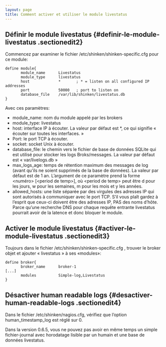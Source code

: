 ```yaml
---
layout: page
title: Comment activer et utiliser le module livestatus
---
```


Définir le module livestatus {#definir-le-module-livestatus .sectionedit2}
----------------------------

Commencez par examiner le fichier /etc/shinken/shinken-specific.cfg pour
ce module:

~~~
define module{
       module_name      Livestatus
       module_type      livestatus
       host             *       ; * = listen on all configured IP addresses
       port             50000   ; port to listen on
       database_file    /var/lib/shinken/livestatus.db
}
~~~

Avec ces paramètres:

-   module\_name: nom du module appelé par les brokers
-   module\_type: livestatus
-   host: interface IP à écouter. La valeur par défaut est \*, ce qui
    signifie « écouter sur toutes les interfaces. »
-   Port: le port TCP à écouter.
-   socket: socket Unix à écouter.
-   database\_file: le chemin vers le fichier de base de données SQLite
    qui est utilisé pour stocker les logs Broks/messages. La valeur par
    défaut est « var/livelogs.db »
-   max\_logs\_age: temps de rétention maximum des messages de log
    (avant qu’ils ne soient supprimés de la base de données). La valeur
    par défaut est de 1 an. L’argument de ce paramètre prend la forme
    \<numéro\> [\<period de temp\>], où \<period de temp\> peut être d
    pour les jours, w pour les semaines, m pour les mois et y les
    années.
-   allowed\_hosts: une liste séparée par des virgules des adresses IP
    qui sont autorisés à communiquer avec le port TCP. S’il vous plaît
    gardez à l’esprit que ceux-ci doivent être des adresses IP, PAS des
    noms d’hôte. Parce qu’une recherche DNS pour chaque requête entrante
    livestatus pourrait avoir de la latence et donc bloquer le module.

Activer le module livestatus {#activer-le-module-livestatus .sectionedit3}
----------------------------

Toujours dans le fichier /etc/shinken/shinken-specific.cfg , trouver le
broker objet et ajouter « livestatus » à ses «modules»:

~~~
define broker{
       broker_name      broker-1
[...]
       modules          Simple-log,Livestatus
}
~~~

Désactiver human readable logs {#desactiver-human-readable-logs .sectionedit4}
------------------------------

Dans le fichier /etc/shinken/nagios.cfg, vérifiez que l’option
human\_timestamp\_log est réglé sur 0.

Dans la version 0.6.5, vous ne pouvez pas avoir en même temps un simple
fichier-journal avec horodatage lisible par un humain et une base de
données livestatus.